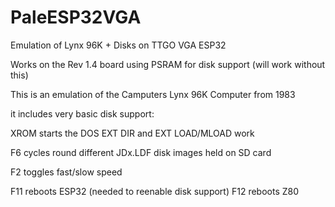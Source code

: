 # PaleESP32VGA
Emulation of Lynx 96K + Disks on TTGO VGA ESP32

Works on the Rev 1.4 board using PSRAM for disk support (will work without this)

This is an emulation of the Camputers Lynx 96K Computer from 1983

it includes very basic disk support:

XROM starts the DOS
EXT DIR  and   EXT  LOAD/MLOAD  work

F6 cycles round different JDx.LDF disk images held on SD card

F2 toggles fast/slow speed

F11 reboots ESP32  (needed to reenable disk support)
F12 reboots Z80
